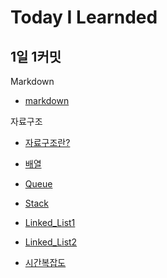 # Today I Learnded

## 1일 1커밋

Markdown

- [markdown](Markdown/markdown.md)

자료구조

- [자료구조란?](자료구조/자료구조란.md)

- [배열](자료구조/배열.ipynb)

- [Queue](자료구조/Queue.ipynb)

- [Stack](자료구조/Stack.ipynb)

- [Linked_List1](자료구조/Linked_List1.ipynb)

- [Linked_List2](자료구조/Linked_List2.ipynb)

- [시간복잡도](자료구조/알고리즘_복잡도.ipynb)